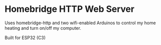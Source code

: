 # Homebridge HTTP Web Server

Uses homebridge-http and two wifi-enabled Arduinos to control my home heating and turn on/off my computer.

Built for ESP32 (C3)
